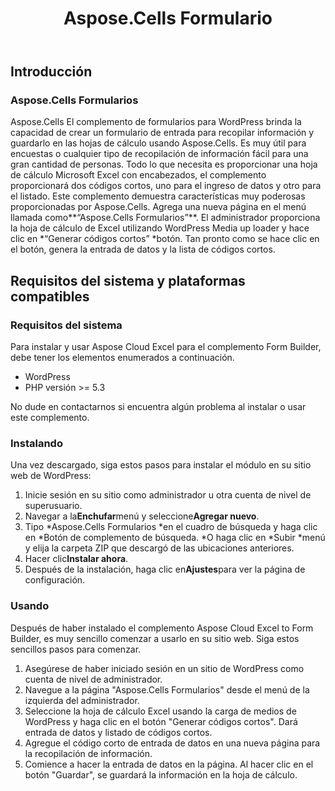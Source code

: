 ﻿---
title: Aspose.Cells Formulario
second_title: Aspose.Cells Cloud Documen
type: docs
url: /es/aspose-cells-forms/
description: Aspose.Cells La nube admite Excel para crear, convertir, fusionar, dividir, proteger, operación de objetos internos, etc.
weight: 10
---
## **Introducción**
### **Aspose.Cells Formularios**
Aspose.Cells El complemento de formularios para WordPress brinda la capacidad de crear un formulario de entrada para recopilar información y guardarlo en las hojas de cálculo usando Aspose.Cells. Es muy útil para encuestas o cualquier tipo de recopilación de información fácil para una gran cantidad de personas. Todo lo que necesita es proporcionar una hoja de cálculo Microsoft Excel con encabezados, el complemento proporcionará dos códigos cortos, uno para el ingreso de datos y otro para el listado. Este complemento demuestra características muy poderosas proporcionadas por Aspose.Cells. Agrega una nueva página en el menú llamada como**“Aspose.Cells Formularios”**. El administrador proporciona la hoja de cálculo de Excel utilizando WordPress Media up loader y hace clic en \*“Generar códigos cortos” \*botón. Tan pronto como se hace clic en el botón, genera la entrada de datos y la lista de códigos cortos.
## **Requisitos del sistema y plataformas compatibles**
### **Requisitos del sistema**
Para instalar y usar Aspose Cloud Excel para el complemento Form Builder, debe tener los elementos enumerados a continuación.

- WordPress
- PHP versión >= 5.3

No dude en contactarnos si encuentra algún problema al instalar o usar este complemento.
### **Instalando**
Una vez descargado, siga estos pasos para instalar el módulo en su sitio web de WordPress:

1. Inicie sesión en su sitio como administrador u otra cuenta de nivel de superusuario.
1. Navegar a la**Enchufar**menú y seleccione**Agregar nuevo**.
1. Tipo \*Aspose.Cells Formularios \*en el cuadro de búsqueda y haga clic en \*Botón de complemento de búsqueda. \*O haga clic en \*Subir \*menú y elija la carpeta ZIP que descargó de las ubicaciones anteriores.
1. Hacer clic**Instalar ahora**.
1. Después de la instalación, haga clic en**Ajustes**para ver la página de configuración.
### **Usando**
Después de haber instalado el complemento Aspose Cloud Excel to Form Builder, es muy sencillo comenzar a usarlo en su sitio web. Siga estos sencillos pasos para comenzar.

1. Asegúrese de haber iniciado sesión en un sitio de WordPress como cuenta de nivel de administrador.
1. Navegue a la página "Aspose.Cells Formularios" desde el menú de la izquierda del administrador.
1.  Seleccione la hoja de cálculo Excel usando la carga de medios de WordPress y haga clic en el botón "Generar códigos cortos". Dará entrada de datos y listado de códigos cortos.
1. Agregue el código corto de entrada de datos en una nueva página para la recopilación de información.
1.  Comience a hacer la entrada de datos en la página. Al hacer clic en el botón "Guardar", se guardará la información en la hoja de cálculo.
